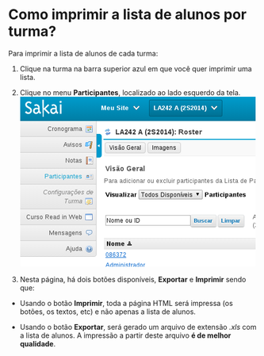 # Como imprimir a lista de alunos por turma?

Para imprimir a lista de alunos de cada turma:

1. Clique na turma na barra superior azul em que você quer imprimir uma lista.

2. Clique no menu **Participantes**, localizado ao lado esquerdo da tela.
![](images/list.png)

3. Nesta página, há dois botões disponíveis, **Exportar** e **Imprimir** sendo que:
  
  * Usando o botão **Imprimir**, toda a página HTML será impressa (os botões, os textos, etc) e não apenas a lista de alunos.
  
  * Usando o botão **Exportar**, será gerado um arquivo de extensão *.xls* com a lista de alunos. A impressão a partir deste arquivo **é de melhor qualidade**.

